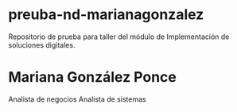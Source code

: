 # preuba-nd-marianagonzalez
Repositorio de prueba para taller del módulo de Implementación de soluciones digitales.
# Mariana González Ponce
Analista de negocios
Analista de sistemas
